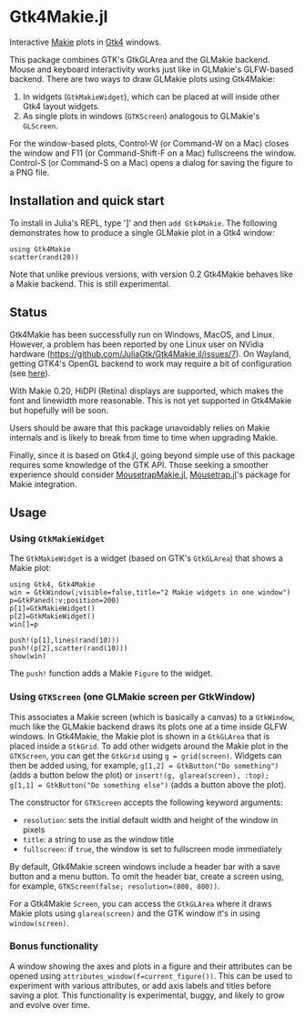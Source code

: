 # Gtk4Makie.jl

Interactive [Makie](https://github.com/JuliaPlots/Makie.jl) plots in [Gtk4](https://github.com/JuliaGtk/Gtk4.jl) windows.

This package combines GTK's GtkGLArea and the GLMakie backend. Mouse and keyboard interactivity works just like in GLMakie's GLFW-based backend. There are two ways to draw GLMakie plots using Gtk4Makie:
1. In widgets (`GtkMakieWidget`), which can be placed at will inside other Gtk4 layout widgets.
2. As single plots in windows (`GTKScreen`) analogous to GLMakie's `GLScreen`.

For the window-based plots, Control-W (or Command-W on a Mac) closes the window and F11 (or Command-Shift-F on a Mac) fullscreens the window. Control-S (or Command-S on a Mac) opens a dialog for saving the figure to a PNG file.

## Installation and quick start

To install in Julia's REPL, type ']' and then `add Gtk4Makie`. The following demonstrates how to produce a single GLMakie plot in a Gtk4 window:
```
using Gtk4Makie
scatter(rand(20))
```
Note that unlike previous versions, with version 0.2 Gtk4Makie behaves like a Makie backend. This is still experimental.

## Status

Gtk4Makie has been successfully run on Windows, MacOS, and Linux. However, a problem has been reported by one Linux user on NVidia hardware (https://github.com/JuliaGtk/Gtk4Makie.jl/issues/7). On Wayland, getting GTK4's OpenGL backend to work may require a bit of configuration (see [here](https://github.com/JuliaGtk/Gtk4.jl#enabling-gtk4s-egl-backend-linux)).

With Makie 0.20, HiDPI (Retina) displays are supported, which makes the font and linewidth more reasonable. This is not yet supported in Gtk4Makie but hopefully will be soon.

Users should be aware that this package unavoidably relies on Makie internals and is likely to break from time to time when upgrading Makie.

Finally, since it is based on Gtk4.jl, going beyond simple use of this package requires some knowledge of the GTK API. Those seeking a smoother experience should consider [MousetrapMakie.jl](https://github.com/Clemapfel/MousetrapMakie.jl), [Mousetrap.jl](https://github.com/Clemapfel/Mousetrap.jl)'s package for Makie integration.

## Usage

### Using `GtkMakieWidget`

The `GtkMakieWidget` is a widget (based on GTK's `GtkGLArea`) that shows a Makie plot:
```
using Gtk4, Gtk4Makie
win = GtkWindow(;visible=false,title="2 Makie widgets in one window")
p=GtkPaned(:v;position=200)
p[1]=GtkMakieWidget()
p[2]=GtkMakieWidget()
win[]=p

push!(p[1],lines(rand(10)))
push!(p[2],scatter(rand(10)))
show(win)
```

The `push!` function adds a Makie `Figure` to the widget.

### Using `GTKScreen` (one GLMakie screen per GtkWindow)

This associates a Makie screen (which is basically a canvas) to a `GtkWindow`, much like the GLMakie backend draws its plots one at a time inside GLFW windows. In Gtk4Makie, the Makie plot is shown in a `GtkGLArea` that is placed inside a `GtkGrid`. To add other widgets around the Makie plot in the `GTKScreen`, you can get the `GtkGrid` using `g = grid(screen)`. Widgets can then be added using, for example, `g[1,2] = GtkButton("Do something")` (adds a button below the plot) or `insert!(g, glarea(screen), :top); g[1,1] = GtkButton("Do something else")` (adds a button above the plot).

The constructor for `GTKScreen` accepts the following keyword arguments:

- `resolution`: sets the initial default width and height of the window in pixels
- `title`: a string to use as the window title
- `fullscreen`: if `true`, the window is set to fullscreen mode immediately

By default, Gtk4Makie screen windows include a header bar with a save button and a menu button. To omit the header bar, create a screen using, for example, `GTKScreen(false; resolution=(800, 800))`.

For a Gtk4Makie `Screen`, you can access the `GtkGLArea` where it draws Makie plots using `glarea(screen)` and the GTK window it's in using `window(screen)`.

### Bonus functionality
A window showing the axes and plots in a figure and their attributes can be opened using `attributes_window(f=current_figure())`. This can be used to experiment with various attributes, or add axis labels and titles before saving a plot. This functionality is experimental, buggy, and likely to grow and evolve over time.

